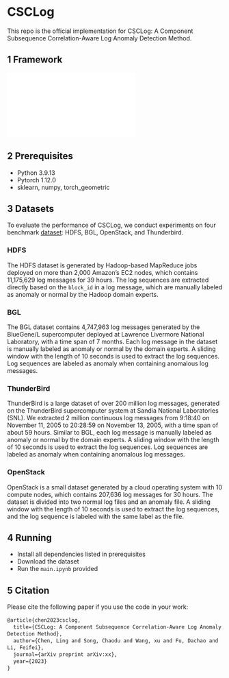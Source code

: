 # CSCLog
This repo is the official implementation for CSCLog: A Component Subsequence Correlation-Aware Log Anomaly Detection Method.

## 1 Framework
![avag](./fig/visio_final.pdf)
## 2 Prerequisites
+ Python 3.9.13
+ Pytorch 1.12.0
+ sklearn, numpy, torch_geometric
## 3 Datasets
To evaluate the performance of CSCLog, we conduct experiments on four benchmark [dataset](https://github.com/logpai/loghub): HDFS, BGL, OpenStack, and Thunderbird.
### HDFS
The HDFS dataset is generated by Hadoop-based MapReduce jobs deployed on more than 2,000 Amazon’s EC2 nodes, which contains 11,175,629 log messages for 39 hours. The log sequences are extracted directly based on the `block_id` in a log message, which are manually labeled as anomaly or normal by the Hadoop domain experts.
### BGL
The BGL dataset contains 4,747,963 log messages generated by the BlueGene/L supercomputer deployed at Lawrence Livermore National Laboratory, with a time span of 7 months. Each log message in the dataset is manually labeled as anomaly or normal by the domain experts. A sliding window with the length of 10 seconds is used to extract the log sequences. Log sequences are labeled as anomaly when containing anomalous log messages.
### ThunderBird
ThunderBird is a large dataset of over 200 million log messages, generated on the ThunderBird supercomputer system at Sandia National Laboratories (SNL). We extracted 2 million continuous log messages from 9:18:40 on November 11, 2005 to 20:28:59 on November 13, 2005, with a time span of about 59 hours. Similar to BGL, each log message is manually labeled as anomaly or normal by the domain experts. A sliding window with the length of 10 seconds is used to extract the log sequences. Log sequences are labeled as anomaly when containing anomalous log messages.
### OpenStack
OpenStack is a small dataset generated by a cloud operating system with 10 compute nodes, which contains 207,636 log messages for 30 hours. The dataset is divided into two normal log files and an anomaly file. A sliding window with the length of 10 seconds is used to extract the log sequences, and the log sequence is labeled with the same label as the file.
## 4 Running
+ Install all dependencies listed in prerequisites
+ Download the dataset
+ Run the `main.ipynb` provided
## 5 Citation
Please cite the following paper if you use the code in your work:
```
@article{chen2023csclog,
  title={CSCLog: A Component Subsequence Correlation-Aware Log Anomaly Detection Method},
  author={Chen, Ling and Song, Chaodu and Wang, xu and Fu, Dachao and Li, Feifei},
  journal={arXiv preprint arXiv:xx},
  year={2023}
}
```

